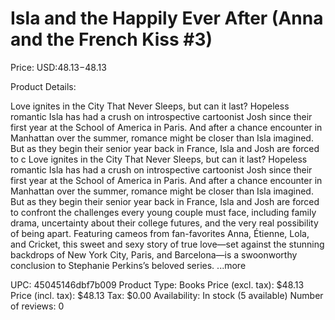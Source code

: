 # Isla and the Happily Ever After (Anna and the French Kiss #3)

Price: USD:$48.13-$48.13

Product Details:

Love ignites in the City That Never Sleeps, but can it last? Hopeless romantic Isla has had a crush on introspective cartoonist Josh since their first year at the School of America in Paris. And after a chance encounter in Manhattan over the summer, romance might be closer than Isla imagined. But as they begin their senior year back in France, Isla and Josh are forced to c Love ignites in the City That Never Sleeps, but can it last? Hopeless romantic Isla has had a crush on introspective cartoonist Josh since their first year at the School of America in Paris. And after a chance encounter in Manhattan over the summer, romance might be closer than Isla imagined. But as they begin their senior year back in France, Isla and Josh are forced to confront the challenges every young couple must face, including family drama, uncertainty about their college futures, and the very real possibility of being apart. Featuring cameos from fan-favorites Anna, Étienne, Lola, and Cricket, this sweet and sexy story of true love—set against the stunning backdrops of New York City, Paris, and Barcelona—is a swoonworthy conclusion to Stephanie Perkins’s beloved series. ...more

UPC: 45045146dbf7b009
Product Type: Books
Price (excl. tax): $48.13
Price (incl. tax): $48.13
Tax: $0.00
Availability: In stock (5 available)
Number of reviews: 0